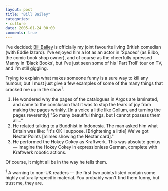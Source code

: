 ```yaml
---
layout: post
title: "Bill Bailey"
categories:
- culture
date: 2005-01-24 00:00
comments: true
---
```


<p>I've decided; <a href="http://www.bill-bailey.co.uk/home.php">Bill Bailey</a> is officially my joint favourite living British comedian (with Eddie Izzard). I've enjoyed him a lot as an actor in 'Spaced' (as Bilbo, the comic book shop owner), and of course as the cheerfully opressed Manny in 'Black Books', but I've just seen some of his 'Part Troll' tour on TV, and I'm still giggling.</p>

<p>Trying to explain what makes someone funny is a sure way to kill any humour, but I must just give a few examples of some of the many things that cracked me up in the show<sup>1</sup>.</p>

<ol>
<li>He wondered why the pages of the catalogues in Argos are laminated, and came to the conclusion that it was to stop the tears of joy from making the pages wrinkly. [In a voice a little like Gollum, and turning the pages reverently] "So many beautiful things, but I cannot possess them all..."</li>
<li>He related talking to a Buddhist in Indonesia. The man asked him what Britain was like: "It's OK I suppose. [Brightening a little] We've got Nectar Points [mimes showing the Nectar card]."</li>
<li>He performed the Hokey Cokey as Kraftwerk. This was absolute genius &mdash; imagine the Hokey Cokey in expressionless German, complete with Kraftwerk robotic actions.</li>
</ol>

<p>Of course, it might all be in the way he tells them.</p>

<p><sup>1</sup> A warning to non-UK readers &mdash; the first two points listed contain some highly culturally-specific material. You probably won't find them funny, but trust me, they are.</p>


